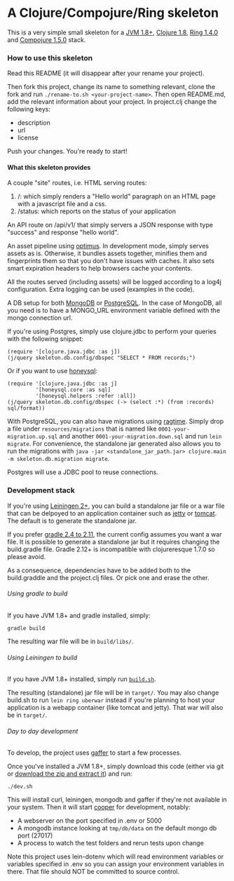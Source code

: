 # A Clojure/Compojure/Ring skeleton

This is a very simple small skeleton for a [JVM 1.8+](http://www.oracle.com/technetwork/java/javase/downloads/java-archive-downloads-javase6-419409.html), [Clojure 1.8](https://github.com/clojure/clojure/tree/clojure-1.8.0), [Ring 1.4.0](https://github.com/ring-clojure/ring/tree/1.4.0) and [Compojure 1.5.0](https://github.com/weavejester/compojure/tree/1.5.0) stack.

### How to use this skeleton

Read this README (it will disappear after your rename your project).

Then fork this project, change its name to something relevant, clone the fork and run `./rename-to.sh <your-project-name>`. Then open README.md, add the relevant information about your project.
In project.clj change the following keys:
- description
- url
- license

Push your changes. You're ready to start!

#### What this skeleton provides

A couple "site" routes, i.e. HTML serving routes:

1. /: which simply renders a "Hello world" paragraph on an HTML page with a javascript file and a css.
2. /status: which reports on the status of your application

An API route on /api/v1/ that simply servers a JSON response with type "success" and response "hello world".

An asset pipeline using [optimus](https://github.com/magnars/optimus). In development mode, simply serves assets as is. Otherwise, it bundles assets together, minifies them and fingerprints them so that you don't have issues with caches. It also sets smart expiration headers to help browsers cache your contents.

All the routes served (including assets) will be logged according to a log4j configuration. Extra logging can be used (examples in the code).

A DB setup for both [MongoDB](https://www.mongodb.com/) or [PostgreSQL](https://www.postgresql.org). In the case of MongoDB, all you need is to have a MONGO_URL environment variable defined with the mongo connection url.

If you're using Postgres, simply use clojure.jdbc to perform your queries with the following snippet:

```
(require '[clojure.java.jdbc :as j])
(j/query skeleton.db.config/dbspec "SELECT * FROM records;")
```

Or if you want to use [honeysql](https://github.com/jkk/honeysql):

```
(require '[clojure.java.jdbc :as j]
         '[honeysql.core :as sql]
         '[honeysql.helpers :refer :all])
(j/query skeleton.db.config/dbspec (-> (select :*) (from :records) sql/format))
```

With PostgreSQL, you can also have migrations using [ragtime](https://github.com/weavejester/ragtime). Simply drop a file under `resources/migrations` that is named like `0001-your-migration.up.sql` and another `0001-your-migration.down.sql` and run `lein migrate`. For convenience, the standalone jar generated also allows you to run the migrations with `java -jar <standalone_jar_path.jar> clojure.main -m skeleton.db.migration migrate`.

Postgres will use a JDBC pool to reuse connections.

### Development stack

If you're using [Leiningen 2+](https://github.com/technomancy/leiningen), you can build a standalone jar file or a war file that can be delpoyed to an application container such as [jetty](http://www.eclipse.org/jetty/) or [tomcat](http://tomcat.apache.org/). The default is to generate the standalone jar.

If you prefer [gradle 2.4 to 2.11](http://gradle.org/gradle-download/), the current config assumes you want a war file. It is possible to generate a standalone jar but it requires changing the build.gradle file. Gradle 2.12+ is incompatible with clojureresque 1.7.0 so please avoid.

As a consequence, dependencies have to be added both to the build.graddle and the project.clj files.
Or pick one and erase the other.

###### Using gradle to build

If you have JVM 1.8+ and gradle installed, simply:
```
gradle build
```

The resulting war file will be in `build/libs/`.

###### Using Leiningen to build

If you have JVM 1.8+ installed, simply run [`build.sh`](build.sh).

The resulting (standalone) jar file will be in `target/`. You may also change build.sh to run `lein ring uberwar` instead if you're planning to host your application is a webapp container (like tomcat and jetty). That war will also be in `target/`.

###### Day to day development

To develop, the project uses [gaffer](https://github.com/jingweno/gaffer) to start a few processes.

Once you've installed a JVM 1.8+, simply download this code (either via git or [download the zip and extract it](archive/master.zip)) and run:
```
./dev.sh
```

This will install curl, leiningen, mongodb and gaffer if they're not available in your system. Then it will start [cooper](https://github.com/kouphax/lein-cooper) for development, notably:
- A webserver on the port specified in .env or 5000
- A mongodb instance looking at `tmp/db/data` on the default mongo db port (27017)
- A process to watch the test folders and rerun tests upon change

Note this project uses lein-dotenv which will read environment variables or variables specified in .env so you can assign your environment variables in there. That file should NOT be committed to source control.

